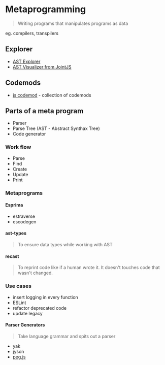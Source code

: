 # Metaprogramming

> Writing programs that manipulates programs as data

eg. compilers, transpilers

## Explorer

- [AST Explorer](https://astexplorer.net/)
- [AST Visualizer from JointJS](http://resources.jointjs.com/demos/javascript-ast)



## Codemods

- [js codemod](https://github.com/cpojer/js-codemod) - collection of codemods

## Parts of a meta program

- Parser
- Parse Tree (AST - Abstract Synthax Tree)
- Code generator

### Work flow
- Parse
- Find
- Create
- Update
- Print

### Metaprograms
#### Esprima
- estraverse
- escodegen

#### ast-types
> To ensure data types while working with AST

#### recast

> To reprint code like if a human wrote it.
> It doesn't touches code that wasn't changed.



### Use cases

- insert logging in every function
- ESLint
- refactor deprecated code
- update legacy

#### Parser Generators
> Take language grammar and spits out a parser

- yak
- jyson
- [peg.js](http://pegjs.org/) 